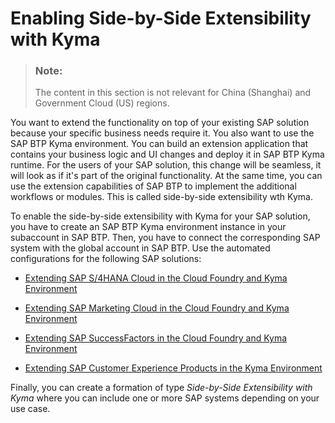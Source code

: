 <!-- loio915405167207476d8f2798256db964bb -->

# Enabling Side-by-Side Extensibility with Kyma

> ### Note:  
> The content in this section is not relevant for China \(Shanghai\) and Government Cloud \(US\) regions.

You want to extend the functionality on top of your existing SAP solution because your specific business needs require it. You also want to use the SAP BTP Kyma environment. You can build an extension application that contains your business logic and UI changes and deploy it in SAP BTP Kyma runtime. For the users of your SAP solution, this change will be seamless, it will look as if it's part of the original functionality. At the same time, you can use the extension capabilities of SAP BTP to implement the additional workflows or modules. This is called side-by-side extensibility wth Kyma.

To enable the side-by-side extensibility with Kyma for your SAP solution, you have to create an SAP BTP Kyma environment instance in your subaccount in SAP BTP. Then, you have to connect the corresponding SAP system with the global account in SAP BTP. Use the automated configurations for the following SAP solutions:

-   [Extending SAP S/4HANA Cloud in the Cloud Foundry and Kyma Environment](extending-sap-s-4hana-cloud-in-the-cloud-foundry-and-kyma-environment-40b9e6c.md)

-   [Extending SAP Marketing Cloud in the Cloud Foundry and Kyma Environment](extending-sap-marketing-cloud-in-the-cloud-foundry-and-kyma-environment-18bb3d9.md)

-   [Extending SAP SuccessFactors in the Cloud Foundry and Kyma Environment](extending-sap-successfactors-in-the-cloud-foundry-and-kyma-environment-9e33934.md)

-   [Extending SAP Customer Experience Products in the Kyma Environment](extending-sap-customer-experience-products-in-the-kyma-environment-83df31a.md)


Finally, you can create a formation of type *Side-by-Side Extensibility with Kyma* where you can include one or more SAP systems depending on your use case.

